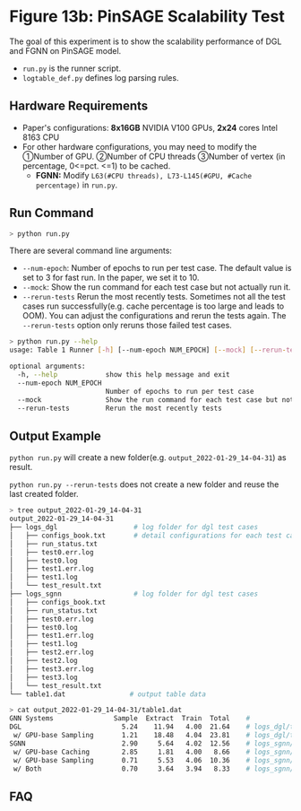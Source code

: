 # Figure 13b:  PinSAGE Scalability Test

The goal of this experiment is to show the scalability performance of DGL and FGNN on PinSAGE model.

- `run.py` is the runner script.
- `logtable_def.py` defines log parsing rules.



## Hardware Requirements

- Paper's configurations: **8x16GB** NVIDIA V100 GPUs, **2x24** cores Intel 8163 CPU
- For other hardware configurations, you may need to modify the ①Number of GPU. ②Number of CPU threads ③Number of vertex (in percentage, 0<=pct. <=1) to be cached.
  - **FGNN:**  Modify  `L63(#CPU threads), L73-L145(#GPU, #Cache percentage)` in `run.py`.



## Run Command


```sh
> python run.py
```



There are several command line arguments:

- `--num-epoch`: Number of epochs to run per test case.  The default value is set to 3 for fast run. In the paper, we set it to 10.
- `--mock`: Show the run command for each test case but not actually run it.
- `--rerun-tests` Rerun the most recently tests. Sometimes not all the test cases run successfully(e.g. cache percentage is too large and leads to OOM). You can adjust the configurations and rerun the tests again. The `--rerun-tests` option only reruns those failed test cases.



```sh
> python run.py --help
usage: Table 1 Runner [-h] [--num-epoch NUM_EPOCH] [--mock] [--rerun-tests]

optional arguments:
  -h, --help            show this help message and exit
  --num-epoch NUM_EPOCH
                        Number of epochs to run per test case
  --mock                Show the run command for each test case but not actually run it
  --rerun-tests         Rerun the most recently tests
```





## Output Example

`python run.py` will create a new folder(e.g. `output_2022-01-29_14-04-31`) as result.

`python run.py --rerun-tests`  does not create a new folder and reuse the last created folder.

```sh
> tree output_2022-01-29_14-04-31
output_2022-01-29_14-04-31
├── logs_dgl                   # log folder for dgl test cases
│   ├── configs_book.txt       # detail configurations for each test cases
│   ├── run_status.txt
│   ├── test0.err.log
│   ├── test0.log
│   ├── test1.err.log
│   ├── test1.log
│   └── test_result.txt
├── logs_sgnn                  # log folder for dgl test cases
│   ├── configs_book.txt
│   ├── run_status.txt
│   ├── test0.err.log
│   ├── test0.log
│   ├── test1.err.log
│   ├── test1.log
│   ├── test2.err.log
│   ├── test2.log
│   ├── test3.err.log
│   ├── test3.log
│   └── test_result.txt
└── table1.dat				  # output table data
```



```sh
> cat output_2022-01-29_14-04-31/table1.dat
GNN Systems               Sample  Extract  Train  Total    #
DGL                         5.24    11.94   4.00  21.64    # logs_dgl/test1.log
 w/ GPU-base Sampling       1.21    18.48   4.04  23.81    # logs_dgl/test0.log
SGNN                        2.90     5.64   4.02  12.56    # logs_sgnn/test3.log
 w/ GPU-base Caching        2.85     1.81   4.00   8.66    # logs_sgnn/test2.log
 w/ GPU-base Sampling       0.71     5.53   4.06  10.36    # logs_sgnn/test1.log
 w/ Both                    0.70     3.64   3.94   8.33    # logs_sgnn/test0.log
```





## FAQ